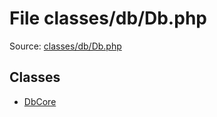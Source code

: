 File classes/db/Db.php
=========
Source: [classes/db/Db.php](https://github.com/PrestaShop/PrestaShop/blob/1.6.1.1/classes/db/Db.php)


Classes
-------

* [DbCore](class.DbCore.md)

